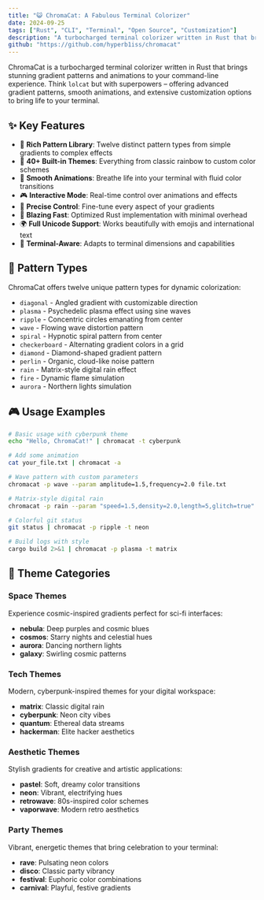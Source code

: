 ```yaml
---
title: "😺 ChromaCat: A Fabulous Terminal Colorizer"
date: 2024-09-25
tags: ["Rust", "CLI", "Terminal", "Open Source", "Customization"]
description: "A turbocharged terminal colorizer written in Rust that brings stunning gradient patterns and animations to your command-line experience. Think lolcat with superpowers!"
github: "https://github.com/hyperb1iss/chromacat"
---
```


ChromaCat is a turbocharged terminal colorizer written in Rust that brings stunning gradient patterns and animations to your command-line experience. Think `lolcat` but with superpowers – offering advanced gradient patterns, smooth animations, and extensive customization options to bring life to your terminal.

## ✨ Key Features

- 🎨 **Rich Pattern Library**: Twelve distinct pattern types from simple gradients to complex effects
- 🌈 **40+ Built-in Themes**: Everything from classic rainbow to custom color schemes
- 🔄 **Smooth Animations**: Breathe life into your terminal with fluid color transitions
- 🎮 **Interactive Mode**: Real-time control over animations and effects
- 🎯 **Precise Control**: Fine-tune every aspect of your gradients
- 🦀 **Blazing Fast**: Optimized Rust implementation with minimal overhead
- 🌍 **Full Unicode Support**: Works beautifully with emojis and international text
- 📱 **Terminal-Aware**: Adapts to terminal dimensions and capabilities

## 🎨 Pattern Types

ChromaCat offers twelve unique pattern types for dynamic colorization:

- `diagonal` - Angled gradient with customizable direction
- `plasma` - Psychedelic plasma effect using sine waves
- `ripple` - Concentric circles emanating from center
- `wave` - Flowing wave distortion pattern
- `spiral` - Hypnotic spiral pattern from center
- `checkerboard` - Alternating gradient colors in a grid
- `diamond` - Diamond-shaped gradient pattern
- `perlin` - Organic, cloud-like noise pattern
- `rain` - Matrix-style digital rain effect
- `fire` - Dynamic flame simulation
- `aurora` - Northern lights simulation

## 🎮 Usage Examples

```bash
# Basic usage with cyberpunk theme
echo "Hello, ChromaCat!" | chromacat -t cyberpunk

# Add some animation
cat your_file.txt | chromacat -a

# Wave pattern with custom parameters
chromacat -p wave --param amplitude=1.5,frequency=2.0 file.txt

# Matrix-style digital rain
chromacat -p rain --param "speed=1.5,density=2.0,length=5,glitch=true"

# Colorful git status
git status | chromacat -p ripple -t neon

# Build logs with style
cargo build 2>&1 | chromacat -p plasma -t matrix
```

## 🌈 Theme Categories

### Space Themes

Experience cosmic-inspired gradients perfect for sci-fi interfaces:

- **nebula**: Deep purples and cosmic blues
- **cosmos**: Starry nights and celestial hues
- **aurora**: Dancing northern lights
- **galaxy**: Swirling cosmic patterns

### Tech Themes

Modern, cyberpunk-inspired themes for your digital workspace:

- **matrix**: Classic digital rain
- **cyberpunk**: Neon city vibes
- **quantum**: Ethereal data streams
- **hackerman**: Elite hacker aesthetics

### Aesthetic Themes

Stylish gradients for creative and artistic applications:

- **pastel**: Soft, dreamy color transitions
- **neon**: Vibrant, electrifying hues
- **retrowave**: 80s-inspired color schemes
- **vaporwave**: Modern retro aesthetics

### Party Themes

Vibrant, energetic themes that bring celebration to your terminal:

- **rave**: Pulsating neon colors
- **disco**: Classic party vibrancy
- **festival**: Euphoric color combinations
- **carnival**: Playful, festive gradients

